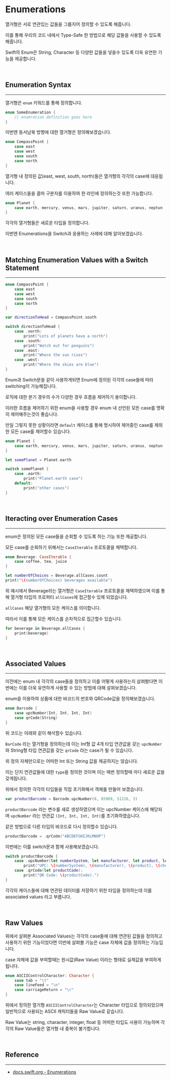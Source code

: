 # Enumerations

열거형은 서로 연관있는 값들을 그룹지어 정의할 수 있도록 해줍니다.

이를 통해 우리의 코드 내에서 Type-Safe 한 방법으로 해당 값들을 사용할 수 있도록 해줍니다.

Swift의 Enum은 String, Character 등 다양한 값들을 넣을수 있도록 더욱 유연한 기능을 제공합니다.

<br>

## Enumeration Syntax
---

열거형은 `enum` 키워드를 통해 정의합니다.

```swift
enum SomeEnumeration {
    // enumration definition goes here
}
```

이번엔 동서남북 방향에 대한 열거형은 정의해보겠습니다.

```swift
enum CompassPoint {
    case east
    case west
    case south
    case north
}
```

열거형 내 정의된 값(east, west, south, north)들은 열거형의 각각의 case에 대응됩니다.

여러 케이스들을 콤마 구분자를 이용하여 한 라인에 정의하는것 또한 가능합니다.

```swift
enum Planet {
    case earth, mercury, venus, mars, jupiter, saturn, uranus, neptun
}
```

각각의 열거형들은 새로운 타입을 정의합니다. 

이번엔 Enumerations을 Switch과 응용하는 사례에 대해 알아보겠습니다.

<br>


## Matching Enumeration Values with a Switch Statement
---

```swift
enum CompassPoint {
    case east
    case west
    case south
    case north
}

var directionToHead = CompassPoint.south

switch directionToHead {
    case .north:
        print("Lots of planets have a north")
    case .south:
        print("Watch out for penguins")
    case .east:
        print("Where the sun rises")
    case .west:
        print("Where the skies are blue")
}
```

Enum과 Switch문을 같이 사용하게되면 Enum에 정의된 각각의 case들에 따라 switching이 가능해집니다.

로직에 대한 분기 경우의 수가 다양한 경우 흐름을 제어하기 용이합니다.

이러한 흐름을 제어하기 위한 enum을 사용할 경우 enum 내 선언된 모든 case를 명확히 제어해주는것이 좋습니다.

만일 그렇지 못한 상황이라면 `default` 케이스를 통해 명시하여 제어중인 case를 제외한 모든 case를 제어할수 있습니다.

```swift
enum Planet {
    case earth, mercury, venus, mars, jupiter, saturn, uranus, neptun
}

let somePlanet = Planet.earth

switch somePlanet {
    case .earth:
        print("Planet.earth case")
    default:
        print("other cases")
}
```

<br>

## Iteracting over Enumeration Cases
---

enum은 정의된 모든 case들을 순회할 수 있도록 하는 기능 또한 제공합니다.

모든 case를 순회하기 위해서는 `CaseIterable` 프로토콜을 채택합니다.

```swift
enum Beverage: CaseIterable {
    case coffee, tea, juice
}

let numberOfChoices = Beverage.allCases.count
print("\(numberOfChoices) beverages available")
```

위 예시에서 Beverage라는 열거형은 `CaseIterable` 프로토콜을 채택하였으며 이를 통해 열거형 타입의 프로퍼티 `allCases`에 접근할수 있께 되었습니다.

`allCases` 해당 열거형의 모든 케이스를 의미합니다.

따라서 이를 통해 모든 케이스를 순차적으로 접근할수 있습니다.

```swift
for beverage in Beverage.allCases {
    print(beverage)
}
```

<br>

## Associated Values
---

이전에는 enum 내 각각의 case들을 정의하고 이를 어떻게 사용하는지 살펴봤다면 이번에는 이를 더욱 유연하게 사용할 수 있는 방법에 대해 살펴보겠습니다.

enum을 이용하여 상품에 대한 바코드의 번호와 QRCode값을 정의해보겠습니다.

```swift
enum Barcode {
    case upcNumber(Int, Int, Int, Int)
    case qrCode(String)
}
```

위 코드는 아래와 같이 해석할수 있습니다.

`BarCode` 라는 열거형을 정의하는데 이는 Int형 값 4개 타입 연관값을 갖는 `upcNumber` 와 String형 타입 연관값을 갖는 `qrCode` 라는 case가 될 수 있습니다.

위 정의 자체만으로는 어떠한 Int 또는 String 값을 제공하지는 않습니다.

이는 단지 연관값들에 대한 `type`을 정의한 것이며 이는 매번 정의할때 마다 새로운 값을 갖게됩니다.

위에서 정의한 각각의 타입들을 직접 초기화해서 객체를 만들어 보겠습니다.

```swift
var productBarcode = Barcode.upcNumber(8, 85909, 51226, 3)
```

`productBarcode` 라는 변수를 새로 생성하였으며 이는 upcNumber 케이스에 해당되며 `upcNumber` 라는 연관값 `(Int, Int, Int, Int)`를 초기화하였습니다.

같은 방법으로 다른 타입의 바코드로 다시 정의할수 있습니다.

```swift
productBarcode = .qrCode("ABCDEFGHIJKLMNOP")
```

이번에는 이를 switch문과 함께 사용해보겠습니다.

```swift
switch productBarcode {
    case .upcNumber(let numberSystem, let manufacturer, let product, let check):
        print("UPC: \(numberSystem), \(manufacturer), \(product), \(check).")
    case .qrCode(let productCode):
        print("QR Code: \(productCode).")
}
```

각각의 케이스들에 대해 연관된 데이터를 저장하기 위한 타입을 정의하는데 이를 associated values 라고 부릅니다. 

<br>

## Raw Values

위에서 살펴본 Associated Values는 각각의 case들에 대해 연관된 값들을 정의하고 사용하기 위한 기능이었다면 이번에 살펴볼 기능은 case 자체에 값을 정의하는 기능입니다.

case 자체에 값을 부여할때는 원시값(Raw Value) 이라는 형태로 실제값을 부여하게 됩니다.

```swift
enum ASCIIControlCharacter: Character {
    case tab = "\t"
    case lineFeed = "\n"
    case carriageReturn = "\r"
}
```

위에서 정의한 열거형 `ASCIIControlCharacter`는 Character 타입으로 정의되었으며 일반적으로 사용되는 ASCII 캐릭터들을 Raw Value로 같습니다.

Raw Value는 string, character, integer, float 등 어떠한 타입도 사용이 가능하며 각각의 Raw Value들은 열거형 내 중복이 불가합니다.

<br>

## Reference
---

- [docs.swift.org - Enumerations](https://docs.swift.org/swift-book/LanguageGuide/Enumerations.html)